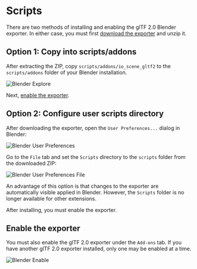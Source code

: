 # Scripts

There are two methods of installing and enabling the glTF 2.0 Blender exporter. In either case, you must first [download the exporter](https://github.com/KhronosGroup/glTF-Blender-Exporter/archive/master.zip) and unzip it.

## Option 1: Copy into scripts/addons

After extracting the ZIP, copy `scripts/addons/io_scene_gltf2` to the `scripts/addons` folder of your Blender installation.

![Blender Explore](Blender_explorer.png)

Next, [enable the exporter](#enable-the-exporter).

## Option 2: Configure user scripts directory

After downloading the exporter, open the `User Preferences...` dialog in Blender:

![Blender User Preferences](Blender_user_preferences.png)  

Go to the `File` tab and set the `Scripts` directory to the `scripts` folder from the downloaded ZIP:

![Blender User Preferences File](Blender_file.png)  

An advantage of this option is that changes to the exporter are automatically visible applied in Blender. However, the `Scripts` folder is no longer available for other extensions.

After installing, you must enable the exporter.

## Enable the exporter

You must also enable the glTF 2.0 exporter under the `Add-ons` tab. If you have another glTF 2.0 exporter installed, only one may be enabled at a time.

![Blender Enable](Blender_enable.png)  
